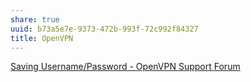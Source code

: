 ```yaml
---
share: true
uuid: b73a5e7e-9373-472b-993f-72c992f84327
title: OpenVPN
---
```

[Saving Username/Password - OpenVPN Support Forum](https://forums.openvpn.net/viewtopic.php?t=11342)
